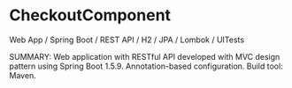 # CheckoutComponent

Web App / Spring Boot / REST API / H2 / JPA / Lombok / UITests

SUMMARY:
Web application with RESTful API developed with MVC design pattern using Spring Boot 1.5.9.
Annotation-based configuration.
Build tool: Maven.

